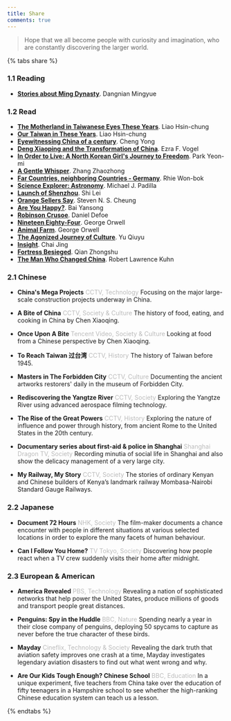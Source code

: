 ```yaml
---
title: Share
comments: true
---
```

> Hope that we all become people with curiosity and imagination, who are constantly discovering the larger world.

{% tabs share %}

<!-- tab Booklist@book -->
### 1.1 Reading
* [**Stories about Ming Dynasty**](https://book.douban.com/subject/6878988/). Dangnian Mingyue

### 1.2 Read
* [**The Motherland in Taiwanese Eyes These Years**](https://book.douban.com/subject/25864000/). Liao Hsin-chung
* [**Our Taiwan in These Years**](https://book.douban.com/subject/4113090/). Liao Hsin-chung
* [**Eyewitnessing China of a century**](https://book.douban.com/subject/2004652/). Cheng Yong
* [**Deng Xiaoping and the Transformation of China**](https://book.douban.com/subject/20424526/). Ezra F. Vogel
* [**In Order to Live: A North Korean Girl's Journey to Freedom**](https://book.douban.com/subject/26847432/). Park Yeon-mi
* [**A Gentle Whisper**](https://book.douban.com/subject/26899255/). Zhang Zhaozhong
* [**Far Countries, neighboring Countries - Germany**](https://book.douban.com/subject/26285840/). Rhie Won-bok
* [**Science Explorer: Astronomy**](https://book.douban.com/subject/1526244/). Michael J. Padilla
* [**Launch of Shenzhou**](https://book.douban.com/subject/1137118/). Shi Lei
* [**Orange Sellers Say**](https://book.douban.com/subject/4238941/). Steven N. S. Cheung
* [**Are You Happy?**](https://book.douban.com/subject/5252677/). Bai Yansong
* [**Robinson Crusoe**](https://book.douban.com/subject/1016003/). Daniel Defoe
* [**Nineteen Eighty-Four**](https://book.douban.com/subject/3815131/). George Orwell
* [**Animal Farm**](https://book.douban.com/subject/26371139/). George Orwell
* [**The Agonized Journey of Culture**](https://book.douban.com/subject/1050339/). Yu Qiuyu
* [**Insight**](https://book.douban.com/subject/20427187/). Chai Jing
* [**Fortress Besieged**](https://book.douban.com/subject/1008145/). Qian Zhongshu
* [**The Man Who Changed China**](https://book.douban.com/subject/1258378/). Robert Lawrence Kuhn
<!-- endtab -->

<!-- tab Documentary@video-camera -->
### 2.1 Chinese
* **China's Mega Projects** <font color=#bbb>CCTV, Technology</font>
Focusing on the major large-scale construction projects underway in China.

* **A Bite of China** <font color=#bbb>CCTV, Society & Culture</font>
The history of food, eating, and cooking in China by Chen Xiaoqing.

* **Once Upon A Bite** <font color=#bbb>Tencent Video, Society & Culture</font>
Looking at food from a Chinese perspective by Chen Xiaoqing.

* **To Reach Taiwan 过台湾** <font color=#bbb>CCTV, History</font>
The history of Taiwan before 1945.

* **Masters in The Forbidden City** <font color=#bbb>CCTV, Culture</font>
Documenting the ancient artworks restorers' daily in the museum of Forbidden City.

* **Rediscovering the Yangtze River** <font color=#bbb>CCTV, Society</font>
Exploring the Yangtze River using advanced aerospace filming technology.

* **The Rise of the Great Powers** <font color=#bbb>CCTV, History</font>
Exploring the nature of influence and power through history, from ancient Rome to the United States in the 20th century.

* **Documentary series about first-aid & police in Shanghai** <font color=#bbb>Shanghai Dragon TV, Society</font>
Recording minutia of social life in Shanghai and also show the delicacy management of a very large city.

* **My Railway, My Story** <font color=#bbb>CCTV, Society</font>
The stories of ordinary Kenyan and Chinese builders of Kenya’s landmark railway Mombasa-Nairobi Standard Gauge Railways.

### 2.2 Japanese
* **Document 72 Hours** <font color=#bbb>NHK, Society</font>
The film-maker documents a chance encounter with people in different situations at various selected locations in order to explore the many facets of human behaviour.

* **Can I Follow You Home?** <font color=#bbb>TV Tokyo, Society</font>
Discovering how people react when a TV crew suddenly visits their home after midnight.

### 2.3 European & American
* **America Revealed** <font color=#bbb>PBS, Technology</font>
Revealing a nation of sophisticated networks that help power the United States, produce millions of goods and transport people great distances.

* **Penguins: Spy in the Huddle** <font color=#bbb>BBC, Nature</font>
Spending nearly a year in their close company of penguins, deploying 50 spycams to capture as never before the true character of these birds.

* **Mayday** <font color=#bbb>Cineflix, Technology & Society</font>
Revealing the dark truth that aviation safety improves one crash at a time, Mayday investigates legendary aviation disasters to find out what went wrong and why.

* **Are Our Kids Tough Enough? Chinese School** <font color=#bbb>BBC, Education</font>
In a unique experiment, five teachers from China take over the education of fifty teenagers in a Hampshire school to see whether the high-ranking Chinese education system can teach us a lesson.
<!-- endtab -->

{% endtabs %}
